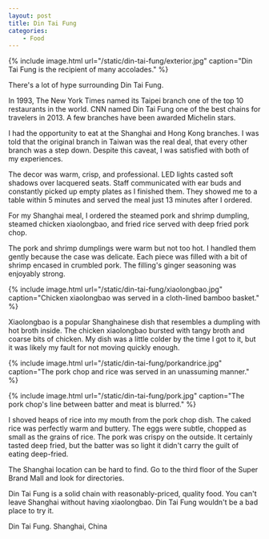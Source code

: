 ```yaml
---
layout: post
title: Din Tai Fung
categories:
    - Food
---
```


{% include image.html url="/static/din-tai-fung/exterior.jpg" caption="Din Tai Fung is the recipient of many accolades." %}

There's a lot of hype surrounding Din Tai Fung.

In 1993, The New York Times named its Taipei branch one of the top 10 restaurants in the world. CNN named Din Tai Fung one of the best chains for travelers in 2013. A few branches have been awarded Michelin stars.

I had the opportunity to eat at the Shanghai and Hong Kong branches. I was told that the original branch in Taiwan was the real deal, that every other branch was a step down. Despite this caveat, I was satisfied with both of my experiences.

The decor was warm, crisp, and professional. LED lights casted soft shadows over lacquered seats. Staff communicated with ear buds and constantly picked up empty plates as I finished them. They showed me to a table within 5 minutes and served the meal just 13 minutes after I ordered.

For my Shanghai meal, I ordered the steamed pork and shrimp dumpling, steamed chicken xiaolongbao, and fried rice served with deep fried pork chop.

The pork and shrimp dumplings were warm but not too hot. I handled them gently because the case was delicate. Each piece was filled with a bit of shrimp encased in crumbled pork. The filling's ginger seasoning was enjoyably strong. 

{% include image.html url="/static/din-tai-fung/xiaolongbao.jpg" caption="Chicken xiaolongbao was served in a cloth-lined bamboo basket." %}

Xiaolongbao is a popular Shanghainese dish that resembles a dumpling with hot broth inside. The chicken xiaolongbao bursted with tangy broth and coarse bits of chicken. My dish was a little colder by the time I got to it, but it was likely my fault for not moving quickly enough.

{% include image.html url="/static/din-tai-fung/porkandrice.jpg" caption="The pork chop and rice was served in an unassuming manner." %}

{% include image.html url="/static/din-tai-fung/pork.jpg" caption="The pork chop's line between batter and meat is blurred." %}

I shoved heaps of rice into my mouth from the pork chop dish. The caked rice was perfectly warm and buttery. The eggs were subtle, chopped as small as the grains of rice. The pork was crispy on the outside. It certainly tasted deep fried, but the batter was so light it didn't carry the guilt of eating deep-fried. 

The Shanghai location can be hard to find. Go to the third floor of the Super Brand Mall and look for directories.

Din Tai Fung is a solid chain with reasonably-priced, quality food. You can't leave Shanghai without having xiaolongbao. Din Tai Fung wouldn't be a bad place to try it.

Din Tai Fung. Shanghai, China
